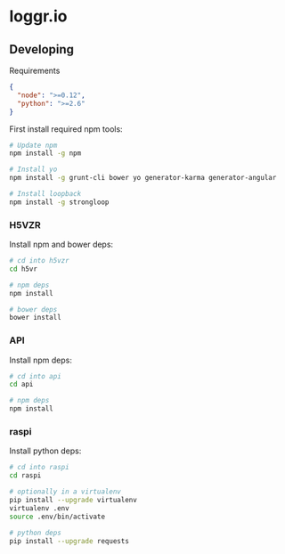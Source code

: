 # loggr.io

## Developing

Requirements

```json
{
  "node": ">=0.12",
  "python": ">=2.6"
}
```

First install required npm tools:

```bash
# Update npm
npm install -g npm

# Install yo
npm install -g grunt-cli bower yo generator-karma generator-angular

# Install loopback
npm install -g strongloop
```

### H5VZR

Install npm and bower deps:

```bash
# cd into h5vzr
cd h5vr

# npm deps
npm install

# bower deps
bower install

```

### API

Install npm deps:

```bash
# cd into api
cd api

# npm deps
npm install
```

### raspi

Install python deps:

```bash
# cd into raspi
cd raspi

# optionally in a virtualenv
pip install --upgrade virtualenv
virtualenv .env
source .env/bin/activate

# python deps
pip install --upgrade requests
```
